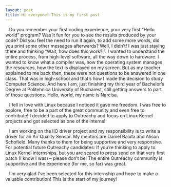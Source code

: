 ```yaml
---
layout: post
title: Hi everyone! This is my first post
---
```


&nbsp;&nbsp;&nbsp;Do you remember your first coding experience, your very first “Hello world” program? Was it fun for you to see the results produced by your code? Did you feel the need to run it again, to add some more words, did you print some other messages afterwards? Well, I didn’t! I was just staying there and thinking “Wait, how does this work?!”. I wanted to understand the entire process, from high-level software, all the way down to hardware. I wanted to know what a compiler was, how the operating system manages the resources, how the text is displayed on my screen. But as my teacher explained to me back then, these were not questions to be answered in one class. That was in high-school and that’s how I made the decision to study Computer Science.  And here I am, just finishing my third year of Bachelor’s Degree at Politehnica University of Bucharest, still getting answers to part of those questions.
Hello, world, my name is Narcisa.  

&nbsp;&nbsp;&nbsp;I fell in love with Linux because I noticed it gave me freedom. I was free to explore, free to be a part of the great community and even free to contribute! I decided to apply to Outreachy and focus on Linux Kernel projects and got selected as one of the interns!  
 
&nbsp;&nbsp;&nbsp;I am working on the IIO driver project and my responsibility is to write a driver for an Air Quality Sensor. My mentors are Daniel Baluta and Alison Schofield. Many thanks to them for being supportive and very responsive.  
For potential future Outreachy candidates: If you’re thinking to apply to Linux Kernel internships, but you are scared to press send on that very first patch (I know I was) – please don’t be! The entire Outreachy community is supportive and the experience (for me, so far) was great.  

&nbsp;&nbsp;&nbsp;I’m very glad I’ve been selected for this internship and hope to make a valuable contribution! This is the start of my journey!

